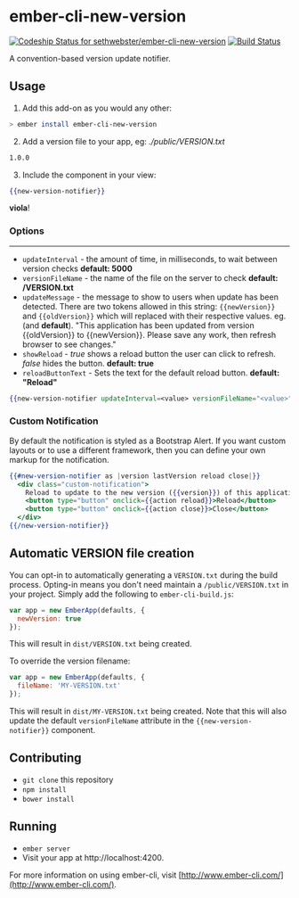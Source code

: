 # ember-cli-new-version

[ ![Codeship Status for sethwebster/ember-cli-new-version](https://codeship.com/projects/ff91d8b0-8f28-0133-7b3b-2e70819c478c/status?branch=master)](https://codeship.com/projects/124163)
[![Build Status](https://travis-ci.org/sethwebster/ember-cli-new-version.svg?branch=master)](https://travis-ci.org/sethwebster/ember-cli-new-version)

A convention-based version update notifier.

## Usage

1. Add this add-on as you would any other:
  ```bash
  > ember install ember-cli-new-version
  ```

2. Add a version file to your app, eg:
  _./public/VERSION.txt_

  ```bash
  1.0.0
  ```

3. Include the component in your view:
  ```handlebars
  {{new-version-notifier}}
  ```

**viola**!

### Options ###
----
* `updateInterval` - the amount of time, in milliseconds, to wait between version checks **default: 5000**
* `versionFileName` - the name of the file on the server to check **default: /VERSION.txt**
* `updateMessage` - the message to show to users when update has been detected. There are two tokens allowed in this string: ```{{newVersion}}``` and ```{{oldVersion}}``` which will replaced with their respective values.
  eg. (and **default**). "This application has been updated from version {{oldVersion}} to {{newVersion}}. Please save any work, then refresh browser to see changes."
* `showReload` - _true_ shows a reload button the user can click to refresh. _false_ hides the button. **default: true**
* `reloadButtonText` - Sets the text for the default reload button. **default: "Reload"**

```handlebars
{{new-version-notifier updateInterval=<value> versionFileName="<value>" updateMessage="<value>" showReload=true}}
```

### Custom Notification ###

By default the notification is styled as a Bootstrap Alert. If you want custom layouts or
to use a different framework, then you can define your own markup for the notification.

```hbs
{{#new-version-notifier as |version lastVersion reload close|}}
  <div class="custom-notification">
    Reload to update to the new version ({{version}}) of this application
    <button type="button" onclick={{action reload}}>Reload</button>
    <button type="button" onclick={{action close}}>Close</button>
  </div>
{{/new-version-notifier}}
```

## Automatic VERSION file creation

You can opt-in to automatically generating a `VERSION.txt` during the build process. Opting-in means you don't need maintain a `/public/VERSION.txt` in your project. Simply add the following to `ember-cli-build.js`:

```js
var app = new EmberApp(defaults, {
  newVersion: true
});
```
This will result in `dist/VERSION.txt` being created.

To override the version filename:

```js
var app = new EmberApp(defaults, {
  fileName: 'MY-VERSION.txt'
});
```
This will result in `dist/MY-VERSION.txt` being created. Note that this will also update the default `versionFileName` attribute in the `{{new-version-notifier}}` component.

## Contributing

* `git clone` this repository
* `npm install`
* `bower install`

## Running

* `ember server`
* Visit your app at http://localhost:4200.

For more information on using ember-cli, visit [http://www.ember-cli.com/](http://www.ember-cli.com/).
